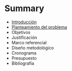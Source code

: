 # Summary

* [Introducción](CONTENIDO/INTRODUCCION.md)
* [Planteamiento del problema](CONTENIDO/PLANTEAMIENTO_DEL_PROBLEMA.md)
* Objetivos
* Justificación
* Marco referencial
* Diseño metodológico
* Cronograma
* Presupuesto
* Bibliografía

